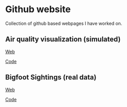 # Github website

Collection of github based webpages I have worked on.


## Air quality visualization (simulated)

[Web](https://dsci-554.github.io/project-breathebetter/)

[Code](https://github.com/ambirlanga/BreatheBetter)


## Bigfoot Sightings (real data)

[Web](https://ambirlanga.github.io/DSCI550_BF_Web/)

[Code](https://github.com/ambirlanga/ambirlanga.github.io/tree/main/DSCI550_BF_Web)

